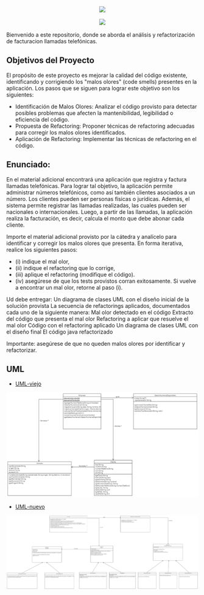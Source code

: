 <div align="center"> 
<img src="https://readme-typing-svg.demolab.com?font=Fira+Code&size=25&duration=1200&pause=1000&color=FFFF&center=true&width=435&lines=Facturacion llamamda"/>
</div>

<div width="auto" align="center"> 
  
  <p><img width="700" src="https://i.redd.it/jb0u633yc7v81.gif"></p>

</div>

Bienvenido a este repositorio, donde se aborda el análisis y refactorización de facturacion llamadas telefónicas. 

## Objetivos del Proyecto
El propósito de este proyecto es mejorar la calidad del código existente, identificando y corrigiendo los "malos olores" (code smells) presentes en la aplicación. Los pasos que se siguen para lograr este objetivo son los siguientes:

- Identificación de Malos Olores: Analizar el código provisto para detectar posibles problemas que afecten la mantenibilidad, legibilidad o eficiencia del código.
- Propuesta de Refactoring: Proponer técnicas de refactoring adecuadas para corregir los malos olores identificados.
- Aplicación de Refactoring: Implementar las técnicas de refactoring en el código.

## 

## Enunciado:

En el material adicional encontrará una aplicación que registra y factura llamadas telefónicas. Para lograr tal objetivo, la aplicación permite administrar números telefónicos, como así también clientes asociados a un número. Los clientes pueden ser personas físicas o jurídicas. Además, el sistema permite registrar las llamadas realizadas, las cuales pueden ser nacionales o internacionales. Luego, a partir de las llamadas, la aplicación realiza la facturación, es decir, calcula el monto que debe abonar cada cliente.

Importe el material adicional provisto por la cátedra y analícelo para identificar y corregir los malos olores que presenta. En forma iterativa, realice los siguientes pasos: 
- (i) indique el mal olor, 
- (ii) indique el refactoring que lo corrige, 
- (iii) aplique el refactoring (modifique el código). 
- (iv) asegúrese de que los tests provistos corran exitosamente.
Si vuelve a encontrar un mal olor, retorne al paso (i).

Ud debe entregar:
Un diagrama de clases UML con el diseño inicial de la solución provista
La secuencia de refactorings aplicados, documentados cada uno de la siguiente manera:
Mal olor detectado en el código
Extracto del código que presenta el mal olor
Refactoring a aplicar que resuelve el mal olor
Código con el refactoring aplicado
Un diagrama de clases UML con el diseño final
El código java refactorizado

	
Importante: asegúrese de que no queden malos olores por identificar y refactorizar.



## UML

- [UML-viejo](/ejercicio_refactoring_viejo/UML-viejo.png)
<div width="auto" align="center"> 
  
  <p><img  src="/ejercicio_refactoring_viejo/UML-viejo.png"></p>

</div>

- [UML-nuevo](/ejercicio_refactoring_nuevo/UML-nuevo.png)
<div width="auto" align="center"> 
  <p><img   src="/ejercicio_refactoring_nuevo/UML-nuevo.png"></p>
</div>



